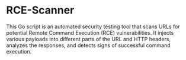 # RCE-Scanner
This Go script is an automated security testing tool that scans URLs for potential Remote Command Execution (RCE) vulnerabilities. It injects various payloads into different parts of the URL and HTTP headers, analyzes the responses, and detects signs of successful command execution.
